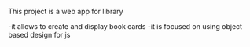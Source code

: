 This project is a web app for library

-it allows to create and display book cards
-it is focused on using object based design for js